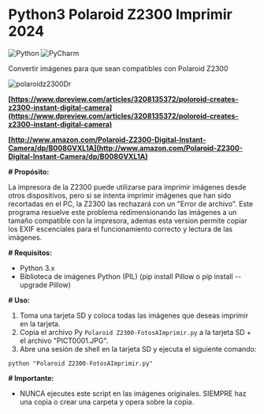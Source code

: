  # Python3 Polaroid Z2300 Imprimir 2024
![Python](https://img.shields.io/badge/python-3670A0?style=for-the-badge&logo=python&logoColor=ffdd54) ![PyCharm](https://img.shields.io/badge/pycharm-143?style=for-the-badge&logo=pycharm&logoColor=black&color=black&labelColor=green)

Convertir imágenes para que sean compatibles con Polaroid Z2300

 ![polaroidz2300Dr](https://github.com/DrEureka/Python3PolaroidZ2300Imprimir/assets/44514691/8244c239-18d9-46d7-9c67-dbd8c94868ad)


**[https://www.dpreview.com/articles/3208135372/poloroid-creates-z2300-instant-digital-camera](https://www.dpreview.com/articles/3208135372/poloroid-creates-z2300-instant-digital-camera)**

**[http://www.amazon.com/Polaroid-Z2300-Digital-Instant-Camera/dp/B008GVXL1A](http://www.amazon.com/Polaroid-Z2300-Digital-Instant-Camera/dp/B008GVXL1A)**

**# Propósito:**

La impresora de la Z2300 puede utilizarse para imprimir imágenes desde otros dispositivos, pero si se intenta imprimir imágenes que han sido recortadas en el PC, la Z2300 las rechazará con un "Error de archivo". Este programa resuelve este problema redimensionando las imágenes a un tamaño compatible con la impresora, ademas esta version permite copiar los EXIF escenciales para el funcionamiento correcto y lectura de las imágenes.

**# Requisitos:**

- Python 3.x
- Biblioteca de imágenes Python (PIL) (pip install Pillow o pip install --upgrade Pillow)

**# Uso:**

1. Toma una tarjeta SD y coloca todas las imágenes que deseas imprimir en la tarjeta.
2. Copia el archivo Py `Polaroid Z2300-FotosAImprimir.py` a la tarjeta SD + el archivo "PICT0001.JPG".
3. Abre una sesión de shell en la tarjeta SD y ejecuta el siguiente comando:

```
python "Polaroid Z2300-FotosAImprimir.py"
```

**# Importante:**

- NUNCA ejecutes este script en las imágenes originales. SIEMPRE haz una copia o crear una carpeta y opera sobre la copia.
